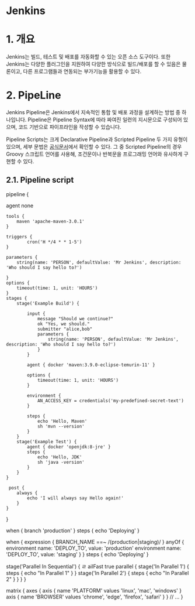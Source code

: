 # Jenkins

# 1. 개요

Jenkins는 빌드, 테스트 및 배포를 자동화할 수 있는 오픈 소스 도구이다. 또한 Jenkins는 다양한 플러그인을 지원하여 다양한 방식으로 빌드/배포를 할 수 있음은 물론이고, 다른 프로그램들과 연동되는 부가기능을 활용할 수 있다.

# 2. PipeLine

Jenkins Pipeline은 Jenkins에서 지속적인 통합 및 배포 과정을 설계하는 방법 중 하나입니다. Pipeline은 Pipeline Syntax에 따라 짜여진 일련의 지시문으로 구성되어 있으며, 코드 기반으로 파이프라인을 작성할 수 있습니다.

Pipeline Scripts는 크게 Declarative Pipeline과 Scripted Pipeline 두 가지 유형이 있으며, 세부 문법은 [공식문서](https://www.jenkins.io/doc/book/pipeline/syntax/)에서 확인할 수 있다.
그 중 Scripted Pipeline의 경우 Groovy 스크립트 언어를 사용해, 조건문이나 반복문을 프로그래밍 언어와 유사하게 구현할 수 있다.

## 2.1. Pipeline script

pipeline {

agent none

    tools {
        maven 'apache-maven-3.0.1'
    }

    triggers {
            cron('H */4 * * 1-5')
    }

    parameters {
        string(name: 'PERSON', defaultValue: 'Mr Jenkins', description: 'Who should I say hello to?')

    }
    options {
        timeout(time: 1, unit: 'HOURS')
    }
    stages {
        stage('Example Build') {

            input {
                message "Should we continue?"
                ok "Yes, we should."
                submitter "alice,bob"
                parameters {
                    string(name: 'PERSON', defaultValue: 'Mr Jenkins', description: 'Who should I say hello to?')
                }
            }

            agent { docker 'maven:3.9.0-eclipse-temurin-11' }

            options {
                timeout(time: 1, unit: 'HOURS')
            }

            environment {
                AN_ACCESS_KEY = credentials('my-predefined-secret-text')
            }

            steps {
                echo 'Hello, Maven'
                sh 'mvn --version'
            }
        }
        stage('Example Test') {
            agent { docker 'openjdk:8-jre' }
            steps {
                echo 'Hello, JDK'
                sh 'java -version'
            }
        }
    }

     post {
        always {
            echo 'I will always say Hello again!'
        }
    }

}

when {
branch 'production'
}
steps {
echo 'Deploying'
}

when {
expression { BRANCH_NAME ==~ /(production|staging)/ }
anyOf {
environment name: 'DEPLOY_TO', value: 'production'
environment name: 'DEPLOY_TO', value: 'staging'
}
}
steps {
echo 'Deploying'
}

stage('Parallel In Sequential') {
ㄹ ailFast true
parallel {
stage('In Parallel 1') {
steps {
echo "In Parallel 1"
}
}
stage('In Parallel 2') {
steps {
echo "In Parallel 2"
}
}
}
}

matrix {
axes {
axis {
name 'PLATFORM'
values 'linux', 'mac', 'windows'
}
axis {
name 'BROWSER'
values 'chrome', 'edge', 'firefox', 'safari'
}
}
// ...
}
